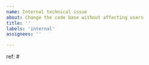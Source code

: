 ```yaml
---
name: Internal technical issue
about: Change the code base without affecting users
title: ''
labels: 'internal'
assignees: ''

---
```



ref: #
